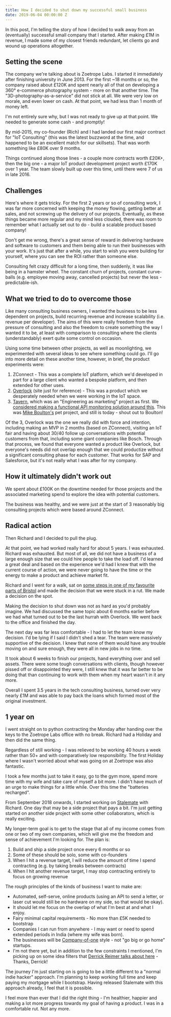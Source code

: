 ```yaml
---
title: How I decided to shut down my successful small business
date: 2019-06-04 00:00:00 Z
---
```


In this post, I'm telling the story of how I decided to walk away from an (eventually) successful small company that I started. After making £1M in revenue, I made some of my closest friends redundant, let clients go and wound up operations altogether.

## Setting the scene
The company we're talking about is Zoetrope Labs. I started it immediately after finishing university in June 2013. For the first \~18 months or so, the company raised about £120K and spent nearly all of that on developing a 360&deg; e-commerce photography system - more on that another time. The "3D-photography-as-a-service" did not stick at all. We were very low on morale, and even lower on cash. At that point, we had less than 1 month of money left.

I'm not entirely sure why, but I was not ready to give up at that point. We needed to generate some cash - and promptly!

By mid-2015, my co-founder (Rich) and I had landed our first major contract for "IoT Consulting" (this was the latest buzzword at the time, and happened to be an excellent match for our skillsets). That was worth something like £80K over 9 months.

Things continued along those lines - a couple more contracts worth £20K+, then the big one - a major IoT product development project worth £170K over 1 year. The team slowly built up over this time, until there were 7 of us in late 2016.

## Challenges
Here's where it gets tricky. For the first 2 years or so of consulting work, I was far more concerned with keeping the money flowing, getting better at sales, and not screwing up the delivery of our projects. Eventually, as these things became more regular and my mind less clouded, there was room to remember what I actually set out to do - build a scalable product based company!

Don't get me wrong, there's a great sense of reward in delivering hardware and software to customers and them being able to run their businesses with your work. It's just that after a while, you start to wish you were building for yourself, where you can see the ROI rather than someone else.

Consulting felt crazy difficult for a long time, then suddenly, it was like being in a hamster wheel. The constant churn of projects, constant curve-balls (e.g. employee moving away, cancelled projects) but never the less - predictable-ish.

## What we tried to do to overcome those
Like many consulting business owners, I wanted the business to be less dependent on projects, build recurring revenue and increase scalability (i.e. revenue per developer). The aims of this were really freedom from the pressure of consulting and also the freedom to create something the way I wanted it to be, at least with comparison to consulting where the clients (understandably) exert quite some control on occasion.

Using some time between other projects, as well as moonlighting, we experimented with several ideas to see where something could go. I'll go into more detail on these another time, however, in brief, the product experiments were:
1. ZConnect - This was a complete IoT platform, which we'd developed in part for a large client who wanted a bespoke platform, and then extended for other uses.
2. [Overlock](https://overlock.io/) (site just for reference) - This was a product which we desperately needed when we were working in the IoT space.
3. [Tavern](https://taverntesting.github.io/), which was an "Engineering as marketing" project as first. We [considered making a functional API monitoring solution around this](https://github.com/taverntesting/tavern/issues/91). This was [Mike Boulton's](https://github.com/michaelboulton) pet project, and still is today - shout out to Boulton!

Of the 3, Overlock was the one we really did with force and intention, including making an MVP in 2 months (based on ZConnect), visiting an IoT fair and having about 30/40 follow up conversations with potential customers from that, including some giant companies like Bosch. Through that process, we found that everyone wanted a product like Overlock, but everyone's needs did not overlap enough that we could productize without a significant consulting phase for each customer. That works for SAP and Salesforce, but it's not really what I was after for my company.

## How it ultimately didn't work out
We spent about £100K on the downtime needed for those projects and the associated marketing spend to explore the idea with potential customers.

The business was healthy, and we were just at the start of 3 reasonably big consulting projects which were based around ZConnect.

## Radical action
Then Richard and I decided to pull the plug.

At that point, we had worked really hard for about 5 years. I was exhausted. Richard was exhausted. But most of all, we did not have a business of a large enough size that we could hire people to take the load off. I'd learned a great deal and based on the experience we'd had I knew that with the current course of action, we were never going to have the time or the energy to make a product and achieve market fit.

Richard and I went for a walk, sat on [some steps in one of my favourite parts of Bristol](https://goo.gl/maps/LC3Wut8P9g48szC98) and made the decision that we were stuck in a rut. We made a decision on the spot.

Making the decision to shut down was not as hard as you'd probably imagine. We had discussed the same topic about 6 months earlier before we had what turned out to be the last hurrah with Overlock. We went back to the office and finished the day.

The next day was far less comfortable - I had to let the team know my decision. I'd be lying if I said I didn't shed a tear. The team were massively supportive of the decision. I knew that none of them would have any trouble moving on and sure enough, they were all in new jobs in no time.

It took about 6 weeks to finish our projects, hand everything over and sell assets. There were some tough conversations with clients, though however pissed off or disappointed they were, I still knew that it was far better to be doing that than continuing to work with them when my heart wasn't in it any more.

Overall I spent 3.5 years in the tech consulting business, turned over very nearly £1M and was able to pay back the loans which formed most of the original investment.

## 1 year on
I went straight on to python contracting the Monday after handing over the keys to the Zoetrope Labs office with no break. Richard had a Holiday and then did the same thing.

Regardless of still working - I was relieved to be working 40 hours a week rather than 50+ and with comparatively low responsibility. The first Holiday where I wasn't worried about what was going on at Zoetrope was also fantastic.

I took a few months just to take it easy, go to the gym more, spend more time with my wife and take care of myself a bit more. I didn't have much of an urge to make things for a little while. Over this time the "batteries recharged".

From September 2018 onwards, I started working on [Stalemate](https://stalemate.io) with Richard. One day that may be a side project that pays a bit. I'm just getting started on another side project with some other collaborators, which is really exciting.

My longer-term goal is to get to the stage that all of my income comes from one or two of my own companies, which will give me the freedom and sense of achievement I'm looking for. The plan is:

1. Build and ship a side project once every 6 months or so
2. Some of these should be solo, some with co-founders
3. When I hit a revenue target, I will reduce the amount of time I spend contracting (e.g. by taking breaks between contracts)
4. When I hit another revenue target, I may stop contracting entirely to focus on growing revenue

The rough principles of the kinds of business I want to make are:
* Automated, self-serve, online products (using an API to send a letter, or laser cut would still be no hardware on my side, so that would be okay).
* It should let me focus on the overlap of what I'm best at and what I enjoy.
* Fairy minimal capital requirements - No more than £5K needed to bootstrap
* Companies I can run from anywhere - I may want or need to spend extended periods in India (where my wife was born).
* The businesses will be [Company-of-one](https://ofone.co) style - not "go big or go home" startups.
* I'm not there yet, but in addition to the few constraints I mentioned, I'm picking up on some idea filters that [Derrick Reimer talks about here](https://www.derrickreimer.com/essays/2019/05/28/finding-my-next-bootstrapped-business-idea.html) - Thanks, Derrick!

The journey I'm just starting on is going to be a little different to a "normal indie hacker" approach. I'm planning to keep working full time and keep paying my mortgage while I bootstrap. Having released Stalemate with this approach already, I feel that it is possible.

I feel more than ever that I did the right thing - I'm healthier, happier and making a lot more progress towards my goal of having a product. I was in a comfortable rut. Not any more.
